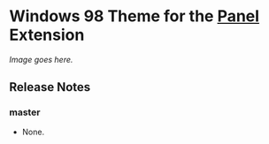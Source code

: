Windows 98 Theme for the [Panel](https://github.com/mecha-cms/x.panel) Extension
================================================================================

_Image goes here._

Release Notes
-------------

### master

 - None.
